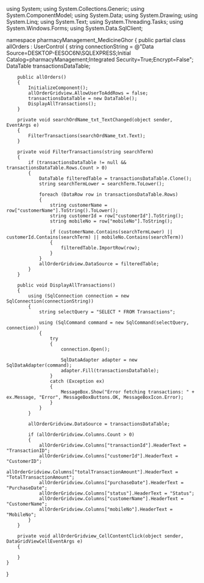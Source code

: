using System;
using System.Collections.Generic;
using System.ComponentModel;
using System.Data;
using System.Drawing;
using System.Linq;
using System.Text;
using System.Threading.Tasks;
using System.Windows.Forms;
using System.Data.SqlClient;

namespace pharmacyManagement_MedicineGhor
{
    public partial class allOrders : UserControl
    {
        string connectionString = @"Data Source=DESKTOP-EESOC6N\SQLEXPRESS;Initial Catalog=pharmacyManagement;Integrated Security=True;Encrypt=False";
        DataTable transactionsDataTable;

        public allOrders()
        {
            InitializeComponent();
            allOrderGridview.AllowUserToAddRows = false;
            transactionsDataTable = new DataTable();
            DisplayAllTransactions();
        }

        private void searchOrdName_txt_TextChanged(object sender, EventArgs e)
        {
            FilterTransactions(searchOrdName_txt.Text);
        }

        private void FilterTransactions(string searchTerm)
        {
            if (transactionsDataTable != null && transactionsDataTable.Rows.Count > 0)
            {
                DataTable filteredTable = transactionsDataTable.Clone();
                string searchTermLower = searchTerm.ToLower();

                foreach (DataRow row in transactionsDataTable.Rows)
                {
                    string customerName = row["customerName"].ToString().ToLower();
                    string customerId = row["customerId"].ToString();
                    string mobileNo = row["mobileNo"].ToString();

                    if (customerName.Contains(searchTermLower) || customerId.Contains(searchTerm) || mobileNo.Contains(searchTerm))
                    {
                        filteredTable.ImportRow(row);
                    }
                }
                allOrderGridview.DataSource = filteredTable;
            }
        }

        public void DisplayAllTransactions()
        {
            using (SqlConnection connection = new SqlConnection(connectionString))
            {
                string selectQuery = "SELECT * FROM Transactions";

                using (SqlCommand command = new SqlCommand(selectQuery, connection))
                {
                    try
                    {
                        connection.Open();

                        SqlDataAdapter adapter = new SqlDataAdapter(command);
                        adapter.Fill(transactionsDataTable);
                    }
                    catch (Exception ex)
                    {
                        MessageBox.Show("Error fetching transactions: " + ex.Message, "Error", MessageBoxButtons.OK, MessageBoxIcon.Error);
                    }
                }
            }

            allOrderGridview.DataSource = transactionsDataTable;

            if (allOrderGridview.Columns.Count > 0)
            {
                allOrderGridview.Columns["transactionId"].HeaderText = "TransactionID";
                allOrderGridview.Columns["customerId"].HeaderText = "CustomerID";
                allOrderGridview.Columns["totalTransactionAmount"].HeaderText = "TotalTransactionAmount";
                allOrderGridview.Columns["purchaseDate"].HeaderText = "PurchaseDate";
                allOrderGridview.Columns["status"].HeaderText = "Status";
                allOrderGridview.Columns["customerName"].HeaderText = "CustomerName";
                allOrderGridview.Columns["mobileNo"].HeaderText = "MobileNo";
            }
        }

        private void allOrderGridview_CellContentClick(object sender, DataGridViewCellEventArgs e)
        {

        }
    }
}
